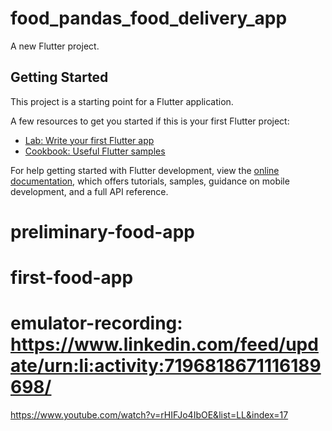 # food_pandas_food_delivery_app

A new Flutter project.

## Getting Started

This project is a starting point for a Flutter application.

A few resources to get you started if this is your first Flutter project:

- [Lab: Write your first Flutter app](https://docs.flutter.dev/get-started/codelab)
- [Cookbook: Useful Flutter samples](https://docs.flutter.dev/cookbook)

For help getting started with Flutter development, view the
[online documentation](https://docs.flutter.dev/), which offers tutorials,
samples, guidance on mobile development, and a full API reference.
# preliminary-food-app
# first-food-app
#  emulator-recording: https://www.linkedin.com/feed/update/urn:li:activity:7196818671116189698/
https://www.youtube.com/watch?v=rHIFJo4IbOE&list=LL&index=17
